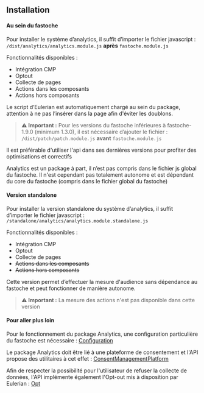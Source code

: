 ## Installation

#### Au sein du fastoche

Pour installer le système d’analytics, il suffit d’importer le fichier javascript :
`/dist/analytics/analytics.module.js` **après** `fastoche.module.js`

Fonctionnalités disponibles :
- Intégration CMP
- Optout
- Collecte de pages
- Actions dans les composants
- Actions hors composants

Le script d’Eulerian est automatiquement chargé au sein du package, attention à ne pas l’insérer dans la page afin d'éviter les doublons.

> **⚠️ Important :** 
> Pour les versions du fastoche inférieures à fastoche-1.9.0 (minimum 1.3.0), il est nécessaire d’ajouter le fichier : `/dist/patch/patch.module.js` **avant** `fastoche.module.js`

Il est préférable d'utiliser l'api dans ses dernières versions pour profiter des optimisations et correctifs

Analytics est un package à part, il n’est pas compris dans le fichier js global du fastoche. Il n'est cependant pas totalement autonome et est dépendant du core du fastoche (compris dans le fichier global du fastoche)

#### Version standalone

Pour installer la version standalone du système d’analytics, il suffit d’importer le fichier javascript :
`/standalone/analytics/analytics.module.standalone.js`

Fonctionnalités disponibles :
- Intégration CMP
- Optout
- Collecte de pages
- ~~Actions dans les composants~~
- ~~Actions hors composants~~

Cette version permet d’effectuer la mesure d'audience sans dépendance au fastoche et peut fonctionner de manière autonome.

> **⚠️ Important :**
> La mesure des actions n'est pas disponible dans cette version

#### Pour aller plus loin

Pour le fonctionnement du package Analytics, une configuration particulière du fastoche est nécessaire :
[Configuration](installation/configuration.md)

Le package Analytics doit être lié à une plateforme de consentement et l'API propose des utilitaires à cet effet : [ConsentManagementPlatform](installation/cmp.md)

Afin de respecter la possibilité pour l'utilisateur de refuser la collecte de données, l'API implémente également l'Opt-out mis à disposition par Eulerian : [Opt](installation/opt.md)
